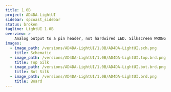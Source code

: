 ```yaml
---
title: 1.0B
project: AD4DA-LightUI
sidebar: spcoast_sidebar
status: broken
tagline: LightUI 1.0B
overview: >
    Analog output to a pin header, not hardwired LED. Silkscreen WRONG - mixed up AGND and +5V labels.
images:
  - image_path: /versions/AD4DA-LightUI/1.0B/AD4DA-LightUI.sch.png
    title: Schematic
  - image_path: /versions/AD4DA-LightUI/1.0B/AD4DA-LightUI.top.brd.png
    title: Top Silk
  - image_path: /versions/AD4DA-LightUI/1.0B/AD4DA-LightUI.bot.brd.png
    title: Bot Silk
  - image_path: /versions/AD4DA-LightUI/1.0B/AD4DA-LightUI.brd.png
    title: Board
---
```

